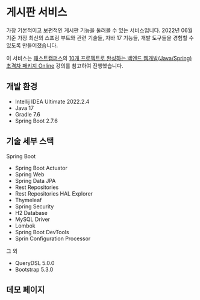 # 게시판 서비스 

가장 기본적이고 보편적인 게시판 기능을 둘러볼 수 있는 서비스입니다. 2022년 06월 기준 가장 최신의 스프링 부트와 관련 기술들, 자바 17 기능들, 개발 도구들을 경험할 수 있도록 만들어졌습니다.

이 서비스는 [패스트캠퍼스](https://fastcampus.co.kr/)의 [10개 프로젝트로 완성하는 백엔드 웹개발(Java/Spring) 초격차 패키지 Online](https://fastcampus.co.kr/dev_online_befinal) 강의를 참고하여 진행했습니다.

## 개발 환경

* Intellij IDEA Ultimate 2022.2.4
* Java 17
* Gradle 7.6
* Spring Boot 2.7.6

## 기술 세부 스택

Spring Boot

* Spring Boot Actuator
* Spring Web
* Spring Data JPA
* Rest Repositories
* Rest Repositories HAL Explorer
* Thymeleaf
* Spring Security
* H2 Database
* MySQL Driver
* Lombok
* Spring Boot DevTools
* Sprin Configuration Processor

그 외

* QueryDSL 5.0.0
* Bootstrap 5.3.0

## 데모 페이지




